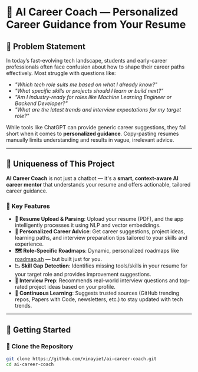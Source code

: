 # 🤖 AI Career Coach — Personalized Career Guidance from Your Resume

## 🧩 Problem Statement

In today’s fast-evolving tech landscape, students and early-career professionals often face confusion about how to shape their career paths effectively. Most struggle with questions like:

- *"Which tech role suits me based on what I already know?"*
- *"What specific skills or projects should I learn or build next?"*
- *"Am I industry-ready for roles like Machine Learning Engineer or Backend Developer?"*
- *"What are the latest trends and interview expectations for my target role?"*

While tools like ChatGPT can provide generic career suggestions, they fall short when it comes to **personalized guidance**. Copy-pasting resumes manually limits understanding and results in vague, irrelevant advice.

---

## 🌟 Uniqueness of This Project

**AI Career Coach** is not just a chatbot — it's a **smart, context-aware AI career mentor** that understands your resume and offers actionable, tailored career guidance.

### 🔑 Key Features

- **📄 Resume Upload & Parsing**: Upload your resume (PDF), and the app intelligently processes it using NLP and vector embeddings.
- **🧠 Personalized Career Advice**: Get career suggestions, project ideas, learning paths, and interview preparation tips tailored to your skills and experience.
- **🗺️ Role-Specific Roadmaps**: Dynamic, personalized roadmaps like [roadmap.sh](https://roadmap.sh) — but built just for you.
- **📉 Skill Gap Detection**: Identifies missing tools/skills in your resume for your target role and provides improvement suggestions.
- **💼 Interview Prep**: Recommends real-world interview questions and top-rated project ideas based on your profile.
- **🔄 Continuous Learning**: Suggests trusted sources (GitHub trending repos, Papers with Code, newsletters, etc.) to stay updated with tech trends.

---

## 🚀 Getting Started

### 📁 Clone the Repository

```bash
git clone https://github.com/vinayiet/ai-career-coach.git
cd ai-career-coach
